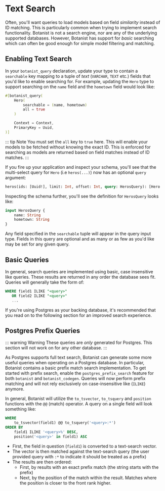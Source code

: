 # Text Search

Often, you'll want queries to load models based on field *similarity* instead of ID matching. This is particularly common when trying to implement search functionality. Botanist is not a search engine, nor are any of the underlying supported databases. However, Botanist has support for *basic* searching which can often be good enough for simple model filtering and matching.

## Enabling Text Search

In your `botanist_query` declaration, update your type to contain a `searchable` key mapping to a tuple of *text* (`VARCHAR`, `TEXT` etc.) fields that you'd like to enable searching for. For example, updating the `Hero` type to support searching on the `name` field and the `hometown` field would look like:

```rust
#[botanist_query(
    Hero(
        searchable = (name, hometown)
        all = true
    )

    Context = Context,
    PrimaryKey = Uuid,
)]
```

::: tip Note
You must set the `all` key to `true` here. This will enable your models to be fetched without knowing the exact ID. This is enforced for searching as models are returned based on field matches instead of ID matches.
:::

If you fire up your application and inspect your schema, you'll see that the multi-select query for `Hero` (i.e `heros(...)`) now has an optional `query` argument:

```graphql
heros(ids: [Uuid!], limit: Int, offset: Int, query: HerosQuery): [Hero!]!
```

Inspecting the schema further, you'll see the definition for `HerosQuery` looks like:

```graphql
input HerosQuery {
    name: String
    hometown: String
}
```

Any field specified in the `searchable` tuple will appear in the query input type. Fields in this query are optional and as many or as few as you'd like may be set for any given query.

## Basic Queries

In general, search queries are implemented using basic, case insensitive like queries. These results are returned in any order the database sees fit. Queries will generally take the form of:

```sql
WHERE field1 ILIKE "<query>"
   OR field2 ILIKE "<query>"
   ...
```

If you're using Postgres as your backing database, it's recommended that you read on to the following section for an improved search experience.


## Postgres Prefix Queries

::: warning Warning
These queries are *only* generated for Postgres. This section will not work on for any other database.
:::

As Postgres supports full text search, Botanist can generate some more useful queries when operating on a Postgres database. In particular, Botanist contains a basic prefix match search implementation. To get started with prefix search, enable the `postgres_prefix_search` feature for both `botanist` and `botanist_codegen`. Queries will now perform prefix matching and will not rely exclusively on case-insensitive like (`ILIKE`) anymore.

In general, Botanist will utilize the `to_tsvector`, `to_tsquery` and `position` functions with the `@@` (match) operator. A query on a single field will look something like:

```sql
WHERE
	to_tsvector(field1) @@ to_tsquery('<query>:*')
ORDER BY
	field1 ILIKE '<query>%' DESC,
	position('<query>' in field1) ASC
```

- First, the field in question (`field1`) is converted to a text-search vector.
- The vector is then matched against the text-search query (the user provided query with `:*` to indicate it should be treated as a prefix)
- The results are then ordered:
    - First, by results with an exact prefix match (the string starts with the prefix)
    - Next, by the position of the match within the result. Matches where the position is closer to the front rank higher.